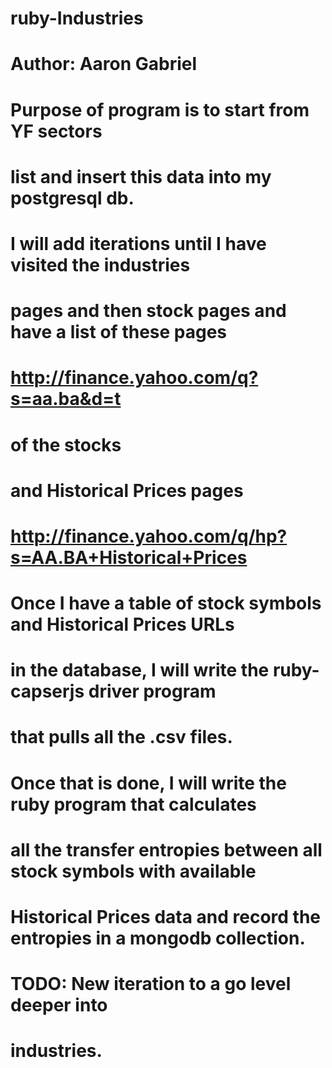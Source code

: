# ruby-Industries

# Author: Aaron Gabriel
# 
# Purpose of program is to start from YF sectors
# list and insert this data into my postgresql db.
# 
# I will add iterations until I have visited the industries
# pages and then stock pages and have a list of these pages
# 
# http://finance.yahoo.com/q?s=aa.ba&d=t
# 
# of the stocks
# and Historical Prices pages
# 
# http://finance.yahoo.com/q/hp?s=AA.BA+Historical+Prices
# 
# 
# Once I have a table of stock symbols and Historical Prices URLs
# in the database, I will write the ruby-capserjs driver program
# that pulls all the .csv files.
# 
# Once that is done, I will write the ruby program that calculates
# all the transfer entropies between all stock symbols with available
#  Historical Prices data and record the entropies in a mongodb collection.
# 
# TODO: New iteration to a go level deeper into
#  industries.
